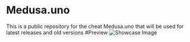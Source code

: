 # Medusa.uno
This is a public repository for the cheat Medusa.uno that will be used for latest releases and old versions
#Preview
![Showcase Image]([https://cdn.discordapp.com/attachments/1021282870003777566/1052305199261290516/image.png](https://cdn.discordapp.com/attachments/1021282870003777566/1053736572605976706/image.png))
